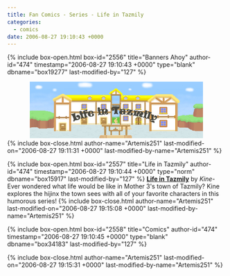 ```yaml
---
title: Fan Comics - Series - Life in Tazmily
categories:
  - comics
date: 2006-08-27 19:10:43 +0000
---
```

{% include box-open.html box-id="2556" title="Banners Ahoy" author-id="474" timestamp="2006-08-27 19:10:43 +0000" type="blank" dbname="box19277" last-modified-by="127" %}
<center>
<img src="/comics/series/tazmily/LiTBanner.jpg" />
</center>
{% include box-close.html author-name="Artemis251" last-modified-on="2006-08-27 19:11:31 +0000" last-modified-by-name="Artemis251" %}

{% include box-open.html box-id="2557" title="Life in Tazmily" author-id="474" timestamp="2006-08-27 19:10:44 +0000" type="norm" dbname="box15917" last-modified-by="127" %}
<b><u>Life in Tazmily</u></b> by <i>Kine</i>-  Ever wondered what life would be like in Mother 3's town of Tazmily?  Kine explores the hijinx the town sees with all of your favorite characters in this humorous series!
{% include box-close.html author-name="Artemis251" last-modified-on="2006-08-27 19:15:08 +0000" last-modified-by-name="Artemis251" %}

{% include box-open.html box-id="2558" title="Comics" author-id="474" timestamp="2006-08-27 19:10:45 +0000" type="blank" dbname="box34183" last-modified-by="127" %}
<center><navigator search="`Content` LIKE 'Tazmily%'" display="no" quantity="50" section="description" /><displaytor mode="list" /></center>
{% include box-close.html author-name="Artemis251" last-modified-on="2006-08-27 19:15:31 +0000" last-modified-by-name="Artemis251" %}
